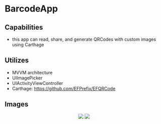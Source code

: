 # BarcodeApp

## Capabilities
- this app can read, share, and generate QRCodes with custom images using Carthage

## Utilizes
- MVVM architecture
- UIImagePicker
- UIActivityViewController
- Carthage: https://github.com/EFPrefix/EFQRCode

## Images

<p align="center">
  <img src="https://github.com/colintmurphy/BarcodeApp/blob/master/gifs/ezgif.com-gif-maker.gif" />
  <img src="https://github.com/colintmurphy/BarcodeApp/blob/master/gifs/ezgif.com-gif-maker%20(1).gif" />
</p>
